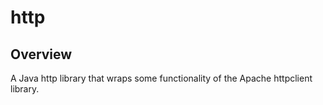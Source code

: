 # http

## Overview

A Java http library that wraps some functionality of the Apache httpclient library.
